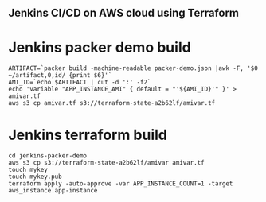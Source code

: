 ## Jenkins CI/CD on AWS cloud using Terraform ##

# Jenkins packer demo build
```
ARTIFACT=`packer build -machine-readable packer-demo.json |awk -F, '$0 ~/artifact,0,id/ {print $6}'`
AMI_ID=`echo $ARTIFACT | cut -d ':' -f2`
echo 'variable "APP_INSTANCE_AMI" { default = "'${AMI_ID}'" }' > amivar.tf
aws s3 cp amivar.tf s3://terraform-state-a2b62lf/amivar.tf
```

# Jenkins terraform build
```
cd jenkins-packer-demo
aws s3 cp s3://terraform-state-a2b62lf/amivar amivar.tf
touch mykey
touch mykey.pub
terraform apply -auto-approve -var APP_INSTANCE_COUNT=1 -target aws_instance.app-instance
```
